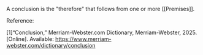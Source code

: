 
A conclusion is the "therefore" that follows from one or more [[Premises]].


Reference:

[1]“Conclusion,” Merriam-Webster.com Dictionary, Merriam-Webster, 2025. [Online]. Available: 
https://www.merriam-webster.com/dictionary/conclusion